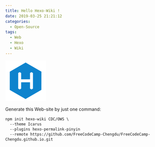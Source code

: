 ```yaml
---
title: Hello Hexo-Wiki !
date: 2019-03-25 21:21:12
categories:
  - Open-Source
tags:
  - Web
  - Hexo
  - Wiki
---
```


[![](images/Hexo.png)](https://tech-query.me/create-hexo-wiki/ "create-hexo-wiki")

Generate this Web-site by just one command:

```shell
npm init hexo-wiki CDC/OWS \
  --theme Icarus
  --plugins hexo-permalink-pinyin
  --remote https://github.com/FreeCodeCamp-Chengdu/FreeCodeCamp-Chengdu.github.io.git
```
